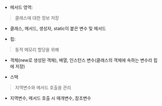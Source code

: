 - 메서드 영역: 
> 클래스에 대한 정보 저장
  - 클래스, 메서드, 생성자, static이 붙은 변수 및 메서드


- 힙:
> 동적 메모리 할당을 위해
  - 객체(new로 생성된 객체), 배열, 인스턴스 변수(클래스의 객체에 속하는 변수라 힙에 저장)


- 스택
> 지역변수와 메서드 호출을 관리
  - 지역변수, 메서드 호출 시 매개변수, 참조변수
